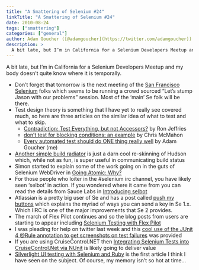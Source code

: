 ```yaml
---
title: "A Smattering of Selenium #24"
linkTitle: "A Smattering of Selenium #24"
date: 2010-08-24
tags: ["smattering"]
categories: ["general"]
author: Adam Goucher ([@adamgoucher](https://twitter.com/adamgoucher))
description: >
  A bit late, but I’m in California for a Selenium Developers Meetup and my body doesn’t quite know where it is temporally.
---
```

A bit late, but I’m in California for a Selenium Developers Meetup and my body doesn’t quite know where it is temporally.  

*   Don’t forget that tomorrow is the next meeting of the [San Francisco Selenium](http://www.meetup.com/seleniumsanfrancisco/calendar/14320878/) folks which seems to be running a crowd sourced “Let’s stump Jason with our problems” session. Most of the ‘main’ Se folk will be there.
*   Test design theory is something that I have yet to really see covered much, so here are three articles on the similar idea of what to test and what to skip.
    *   [Contradiction: Test Everything, but not Accessors?](http://xprogramming.com/articles/contradiction-test-everything-but-not-accessors/) by Ron Jeffries
    *   [don’t test for blocking conditions: an example](http://chrismcmahonsblog.blogspot.com/2007/09/dont-test-for-blocking-conditions.html) by Chris McMahon
    *   [Every automated test should do ONE thing really well](http://adam.goucher.ca/?p=1087) by Adam Goucher (me)
*   [Another simple build radiator](http://motivatedautomator.blogspot.com/2010/08/another-simple-build-radiator.html) is just a darn cool re-skinning of Hudson which, while not as fun, is super useful in communicating build status
*   Simon started to explain some of the work going on in the guts of Selenium WebDriver in [Going Atomic: Why?](http://seleniumhq.wordpress.com/2010/08/16/going-atomic-why/)
*   For those people who loiter in the #selenium irc channel, you have likely seen ‘selbot’ in action. If you wondered where it came from you can read the details from Sauce Labs in [Introducing selbot](http://saucelabs.com/blog/index.php/2010/08/introducing-selbot/)
*   Atlassian is a pretty big user of Se and has a post called [push my buttons](http://blogs.atlassian.com/developer/2010/08/selenium_push_my_buttons.html) which explains the myriad of ways you can send a key in Se 1.x. Which IIRC is one of the major improvements that Se 2 provides.
*   The march of Flex Pilot continues and so the blog posts from users are starting to appear including [Selenium Testing with Flex Pilot](http://mariangemarcano.blogspot.com/2010/08/selenium-testing-with-flex-pilot.html)
*   I was pleading for help on twitter last week and this [cool use of the JUnit 4 @Rule annotation to get screenshots on test failures](http://translate.google.com/translate?hl=en&sl=pt&tl=en&u=http%3A%2F%2Fwww.seuenium.com.br%2F2010%2F01%2F04%2Fcapturando-a-tela-com-o-selenium-e-junit%2F) was provided
*   If you are using CruiseControl.NET then [Integrating Selenium Tests into CruiseControl.Net via NUnit](http://multitiered.wordpress.com/2010/07/25/integrating-selenium-tests-into-cruisecontrol-net-via-nunit/) is likely going to deliver value
*   [Silverlight UI testing with Selenium and Ruby](http://www.lostechies.com/blogs/louissalin/archive/2010/08/22/silverlight-ui-testing-with-selenium-and-ruby.aspx) is the first article I think I have seen on the subject. Of course, my memory isn’t so hot at time…